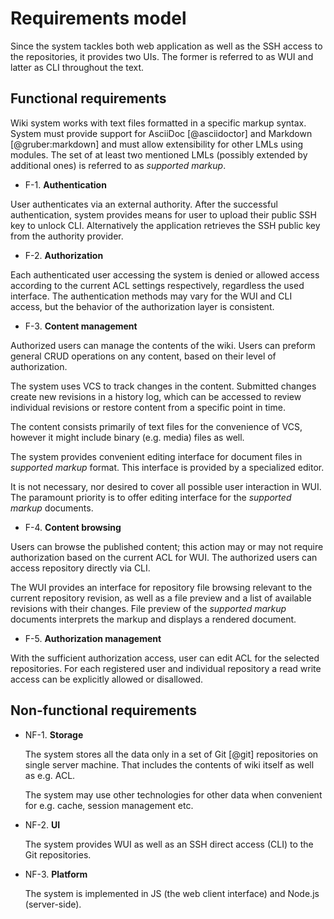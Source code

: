 # Requirements model

Since the system tackles both web application as well as the SSH access to the repositories, it provides two UIs.
The former is referred to as WUI and latter as CLI throughout the text.

## Functional requirements

Wiki system works with text files formatted in a specific markup syntax.
System must provide support for AsciiDoc [@asciidoctor] and Markdown [@gruber:markdown] and must allow extensibility for other LMLs using modules.
The set of at least two mentioned LMLs (possibly extended by additional ones) is referred to as *supported markup*.

 - F-1\. **Authentication**

  User authenticates via an external authority.
  After the successful authentication, system provides means for user to upload their public SSH key to unlock CLI.
  Alternatively the application retrieves the SSH public key from the authority provider.

 - F-2\. **Authorization**

  Each authenticated user accessing the system is denied or allowed access according to the current ACL settings respectively, regardless the used interface.
  The authentication methods may vary for the WUI and CLI access, but the behavior of the authorization layer is consistent.

 - F-3\. **Content management**

  Authorized users can manage the contents of the wiki.
  Users can preform general CRUD operations on any content, based on their level of authorization.

  The system uses VCS to track changes in the content.
  Submitted changes create new revisions in a history log, which can be accessed to review individual revisions or restore content from a specific point in time.

  The content consists primarily of text files for the convenience of VCS, however it might include binary (e.g. media) files as well.

  The system provides convenient editing interface for document files in *supported markup* format.
  This interface is provided by a specialized editor.

  It is not necessary, nor desired to cover all possible user interaction in WUI.
  The paramount priority is to offer editing interface for the *supported markup* documents.

 - F-4\. **Content browsing**

  Users can browse the published content; this action may or may not require authorization based on the current ACL for WUI.
  The authorized users can access repository directly via CLI.

  The WUI provides an interface for repository file browsing relevant to the current repository revision,
  as well as a file preview and a list of available revisions with their changes.
  File preview of the *supported markup* documents interprets the markup and displays a rendered document.

 - F-5\. **Authorization management**

  With the sufficient authorization access, user can edit ACL for the selected repositories.
  For each registered user and individual repository a read write access can be explicitly allowed or disallowed.

## Non-functional requirements

- NF-1\. **Storage**

  The system stores all the data only in a set of Git [@git] repositories on single server machine.
  That includes the contents of wiki itself as well as e.g. ACL.

  The system may use other technologies for other data when convenient for e.g. cache, session management etc.

- NF-2\. **UI**

  The system provides WUI as well as an SSH direct access (CLI) to the Git repositories.

- NF-3\. **Platform**

  The system is implemented in JS (the web client interface) and Node.js (server-side).
